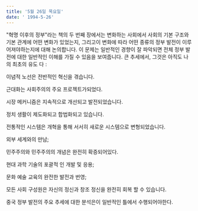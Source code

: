 ```yaml
---
title: '5월 26일 목요일'
date: ' 1994-5-26'
---
```

"혁명 이후의 정부"라는 책의 두 번째 장에서는 변화하는 사회에서 사회의 기본 구조와 기본 관계에 어떤 변화가 있었는지, 그리고이 변화에 따라 어떤 종류의 정부 발전이 이루어져야하는지에 대해 논의합니다. 이 문제는 일반적인 경향이 잘 파악되면 전체 정부 발전에 대한 일반적인 이해를 가질 수 있음을 보여줍니다. 큰 추세에서, 그것은 아직도 나의 최초의 유도 다 :

이념적 노선은 전반적인 혁신을 겪습니다.

근대화는 사회주의의 주요 프로젝트가되었다.

시장 메커니즘은 지속적으로 개선되고 발전되었습니다.

정치 생활이 제도화되고 합법화되고 있습니다.

전통적인 시스템은 개혁을 통해 서서히 새로운 시스템으로 변형되었습니다.

외부 세계와의 만남;

민주주의와 민주주의의 개념은 완전히 확증되어있다.

현대 과학 기술의 포괄적 인 개발 및 응용;

문화 예술 교육의 완전한 발전과 번영;

모든 사회 구성원은 자신의 정신과 창조 정신을 완전히 회복 할 수 있습니다.

중국 정부 발전의 주요 추세에 대한 분석은이 일반적인 틀에서 수행되어야한다.

